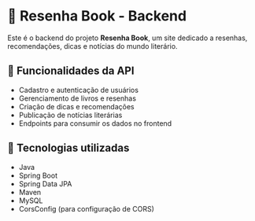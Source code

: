 # 🔗 Resenha Book - Backend

Este é o backend do projeto **Resenha Book**, um site dedicado a resenhas, recomendações, dicas e notícias do mundo literário.

## 🚀 Funcionalidades da API

- Cadastro e autenticação de usuários
- Gerenciamento de livros e resenhas
- Criação de dicas e recomendações
- Publicação de notícias literárias
- Endpoints para consumir os dados no frontend

## 🔧 Tecnologias utilizadas

- Java
- Spring Boot
- Spring Data JPA
- Maven
- MySQL
- CorsConfig (para configuração de CORS)
